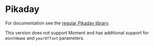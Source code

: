 Pikaday
========

For documentation see the [regular Pikaday library](https://github.com/Pikaday/Pikaday).

This version does not support Moment and has additional support for `monthName` and `yearOffset` parameters.
